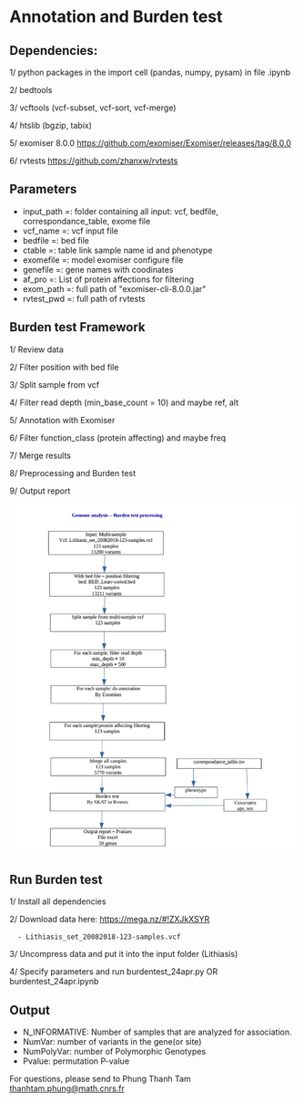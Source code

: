 # Annotation and Burden test

## Dependencies:

  1/ python packages in the import cell (pandas, numpy, pysam) in file .ipynb
  
  2/ bedtools
  
  3/ vcftools (vcf-subset, vcf-sort, vcf-merge)
  
  4/ htslib (bgzip, tabix)
  
  5/ exomiser 8.0.0 https://github.com/exomiser/Exomiser/releases/tag/8.0.0
  
  6/ rvtests https://github.com/zhanxw/rvtests

## Parameters
- input_path =: folder containing all input: vcf, bedfile, correspondance_table, exome file
- vcf_name =: vcf input file
- bedfile =: bed file
- ctable =: table link sample name id and phenotype
- exomefile =: model exomiser configure file
- genefile =: gene names with coodinates
- af_pro =: List of protein affections for filtering
- exom_path =: full path of "exomiser-cli-8.0.0.jar"
- rvtest_pwd =: full path of rvtests

## Burden test Framework

1/ Review data

2/ Filter position with bed file

3/ Split sample from vcf

4/ Filter read depth (min_base_count = 10) and maybe ref, alt

5/ Annotation with Exomiser

6/ Filter function_class (protein affecting) and maybe freq

7/ Merge results

8/ Preprocessing and Burden test

9/ Output report

<p align="center">
<img src="https://github.com/thanhtamphung/bio_infomatics_analysis/blob/master/Burden_test/process1.jpg" width="750">
</p>

## Run Burden test

1/ Install all dependencies

2/ Download data here: https://mega.nz/#!ZXJkXSYR

      - Lithiasis_set_20082018-123-samples.vcf

3/ Uncompress data and put it into the input folder (Lithiasis)

4/ Specify parameters and run burdentest_24apr.py OR burdentest_24apr.ipynb

## Output

- N_INFORMATIVE: Number of samples that are analyzed for association.
- NumVar: number of variants in the gene(or site)
- NumPolyVar: number of Polymorphic Genotypes
- Pvalue: permutation P-value

For questions, please send to Phung Thanh Tam <thanhtam.phung@math.cnrs.fr> 
